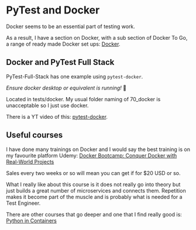 # PyTest and Docker

Docker seems to be an essential part of testing work.

As a result, I have a section on Docker, with a sub section of Docker To Go, a range of ready made Docker set ups: [Docker](https://pytest-cookbook.com/docker/docker_index/).


## Docker and PyTest Full Stack

PyTest-Full-Stack has one example using `pytest-docker`.

*Ensure docker desktop or equivalent is running!* 😬 

Located in tests/docker. My usual folder naming of 70_docker is unacceptable so I just use docker.

There is a YT video of this: [pytest-docker](https://youtu.be/43YKqEg49HI).

## Useful courses

I have done many trainings on Docker and I would say the best training is on my favourite platform Udemy:
[Docker Bootcamp: Conquer Docker with Real-World Projects](https://www.udemy.com/course/docker-bootcamp-conquer-docker-with-real-world-projects)

Sales every two weeks or so will mean you can get if for $20 USD or so. 

What I really like about this course is it does not really go into theory but just builds a great number of microservices and connects them. Repetition makes it become part of the muscle and is probably what is needed for a Test Engineer.

There are other courses that go deeper and one that I find really good is: [Python in Containers](https://www.udemy.com/course/python-in-containers/)


<br>